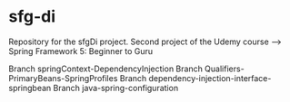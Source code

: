# sfg-di
Repository for the sfgDi project. Second project of the Udemy course --> Spring Framework 5: Beginner to Guru

Branch springContext-DependencyInjection
Branch Qualifiers-PrimaryBeans-SpringProfiles
Branch dependency-injection-interface-springbean
Branch java-spring-configuration

